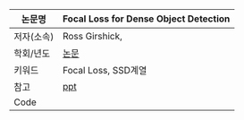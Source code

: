 |논문명|Focal Loss for Dense Object Detection|
|-|-|
|저자(소속)|Ross Girshick,|
|학회/년도| [논문](https://arxiv.org/abs/1708.02002)|
|키워드|Focal Loss, SSD계열 |
|참고|[ppt](https://www.slideshare.net/ssuser06e0c5/focal-loss-detection-classification/ssuser06e0c5/focal-loss-detection-classification)|
|Code||




